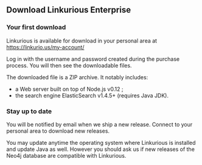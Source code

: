 ## Download Linkurious Enterprise

### Your first download

Linkurious is available for download in your personal area at https://linkurio.us/my-account/

Log in with the username and password created during the purchase process. You will then see the downloadable files.

The downloaded file is a ZIP archive. It notably includes:

- a Web server built on top of Node.js v0.12 ;
- the search engine ElasticSearch v1.4.5+ (requires Java JDK).


### Stay up to date

You will be notified by email when we ship a new release. Connect to your personal area to download new releases.

You may update anytime the operating system where Linkurious is installed and update Java as well. However you should ask us if new releases of the Neo4j database are compatible with Linkurious.
